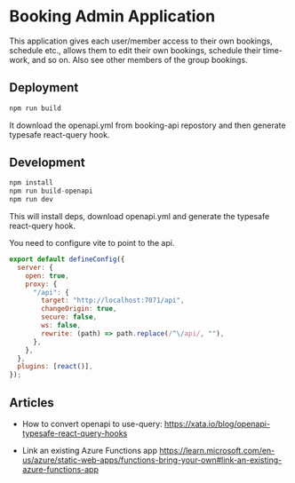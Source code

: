 # Booking Admin Application

This application gives each user/member access to their own bookings, schedule etc., allows them to edit their own bookings, schedule their time-work, and so on. Also see other members of the group bookings.

## Deployment

```js
npm run build
```

It download the openapi.yml from booking-api repostory and then generate typesafe react-query hook.

## Development

```js
npm install
npm run build-openapi
npm run dev
```

This will install deps, download openapi.yml and generate the typesafe react-query hook.

You need to configure vite to point to the api.

```js
export default defineConfig({
  server: {
    open: true,
    proxy: {
      "/api": {
        target: "http://localhost:7071/api",
        changeOrigin: true,
        secure: false,
        ws: false,
        rewrite: (path) => path.replace(/^\/api/, ""),
      },
    },
  },
  plugins: [react()],
});
```

## Articles

- How to convert openapi to use-query:
  https://xata.io/blog/openapi-typesafe-react-query-hooks

- Link an existing Azure Functions app
  https://learn.microsoft.com/en-us/azure/static-web-apps/functions-bring-your-own#link-an-existing-azure-functions-app

